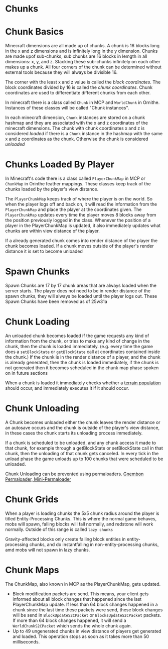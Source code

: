 # Chunks

# Chunk Basics

Minecraft dimensions are all made up of chunks. A chunk is 16 blocks long in the x and z dimensions and is infinitely long in the y dimension. Chunks are made upof sub-chunks, sub chunks are 16 blocks in lemgth in all dimensions: x, y, and z. Stacking these sub-chunks infinitely on each other makes up a chunk. All four corners of the chunk can be determined without external tools because they will always be divisible 16.

The corner with the least x and z value is called the *block coordinates*. The block coordinates divided by 16 is called the *chunk coordinates*. Chunk coordinates are used to differentiate different chunks from each other.

In minecraft there is a class called `Chunk` in MCP and `WorldChunk` in Ornithe. Instances of these classes will be called "Chunk instances".

In each minecraft dimension, `Chunk` instances are stored on a chunk hashmap and they are associated with the x and z coordinates of the minecraft dimensions. The chunk with chunk coordinates x and z is considered *loaded* if there is a `Chunk` instance in the hashmap with the same x and z coordinates as the chunk. Otherwise the chunk is considered *unloaded*

# Chunks Loaded By Player

In Minecraft's code there is a class called `PlayerChunkMap` in MCP or `ChunkMap` in Orinthe feather mappings. These classes keep track of the chunks loaded by the player's view distance.

The `PlayerChunkMap` keeps track of where the player is on the world. So when the player logs off and back on, it will read the information from the `PlayerChunkMap` and place the player at the coordinates given. The `PlayerChunkMap` updates every time the player moves 8 blocks away from the position previously logged in the class. Whenever the position of a player in the PlayerChunkMap is updated, it also immediately updates what chunks are within view distance of the player.

If a already generated chunk comes into render distance of the player the chunk becomes loaded. If a chunk moves outside of the player's render distance it is set to become unloaded

# Spawn Chunks

Spawn Chunks are 17 by 17 chunk areas that are always loaded when the server starts. The player does not need to be in render distance of the spawn chunks, they will always be loaded until the player logs out. These Spawn Chunks have been removed as of 25w31a

# Chunk Loading

An unloaded chunk becomes loaded if the game requests any kind of information from the chunk, or tries to make any kind of change in the chunk, then the chunk is loaded immediately. (e.g. every time the game does a `setBlockState` or `getBlockState` call at coordinates contained inside the chunk.) If the chunk is in the render distance of a player, and the chunk is already generated, then the chunk is loaded immediately, if the chunk is not generated then it becomes scheduled in the chunk map phase spoken on in future sections 

When a chunk is loaded it immediately checks whether a [terrain population](Chunk%20Population.md) should occur, and immediately executes it if it should occur. 

# Chunk Unloading

A Chunk becomes unloaded either the chunk leaves the render distance or an autosave occurs and the chunk is outside of the player's view distance, in these cases the chunk starts its unloading process immediately.

If a chunk is scheduled to be unloaded, and any chunk access it made to that chunk, for example through a getBlockState or setBlockState call in that chunk, then the unloading of that chunk gets canceled. In every tick in the unload phase the game unloads up to 100 chunks that were scheduled to be unloaded.

Chunk Unloading can be prevented using permaloaders. [Gnembon Permaloader, ](https://www.youtube.com/watch?v=JAc0DAZRSGI) [Mini-Permaloader](https://www.youtube.com/watch?v=cdekBxhfvys)

# Chunk Grids

When a player is loading chunks the 5x5 chunk radius around the player is titled Entity-Processing Chunks. This is where the normal game behaves, mobs will spawn, falling blocks will fall normally, and redstone will work normally. Outside of this range is called `lazy chunks`

Gravity-affected blocks only create falling block entities in entity-processing chunks, and do instantfalling in non-entity-processing chunks, amd mobs will not spawn in lazy chunks.

# Chunk Maps

The ChunkMap, also known in MCP as the PlayerChunkMap, gets updated.

- Block modification packets are send. This means, your client gets informed about all block changes that happened since the last PlayerChunkMap update. If less than 64 block changes happened in a chunk since the last time these packets were send, these block changes will be send in `BlockUpdateS2CPacket` or `BlocksUpdateS2CPacket` packets. If more than 64 block changes happened, it will send a `WorldChunkS2CPacket` which sends the whole chunk again.
- Up to 49 ungenerated chunks in view distance of players get generated and loaded. This operation stops as soon as it takes more than 50 milliseconds.

